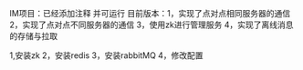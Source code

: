 IM项目：已经添加注释 并可运行
目前版本：1，实现了点对点相同服务器的通信  2，实现了点对点不同服务器的通信 3，使用zk进行管理服务 4，实现了离线消息的存储与拉取


1,安装zk
2，安装redis
3，安装rabbitMQ
4，修改配置




